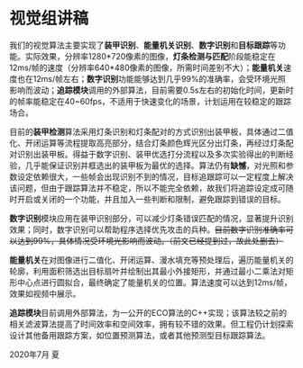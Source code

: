 # 视觉组讲稿

我们的视觉算法主要实现了**装甲识别**、**能量机关识别**、**数字识别**和**目标跟踪**等功能。实际效果，分辨率1280\*720像素的图像，**灯条检测与匹配**阶段能稳定在12ms/帧的速度（分辨率640\*480像素的图像，所需时间差别不大）；**能量机关**速度也在12ms/帧左右；**数字识别**功能能够达到几乎99%的准确率，会受环境光照影响而波动；**追踪模块**调用的外部算法，目前需要0.5s左右的初始化时间，更新时的帧率能稳定在40~60fps，不适用于快速变化的场景，计划运用在较稳定的跟踪场合。


目前的**装甲检测**算法采用灯条识别和灯条配对的方式识别出装甲板，具体通过二值化、开闭运算等流程提取高亮部分，结合灯条颜色辉光区分出灯条，再经过灯条配对识别出装甲板。得益于数字识别、装甲优选打分流程以及多次实验得出的判断经验，几乎能保证识别并框选出的装甲板为最优的选择。算法仍有**缺憾**，对光照和参数设定依赖很大，一些帧会出现识别不到的情况，目标追跟踪可以一定程度上解决该问题，但由于跟踪算法并不稳定，所以不能完全依赖，故我们将追踪设定成可随时开启或关闭的一个功能，并且加入一些判断和限制，避免跟踪到错误的目标。

**数字识别**模块应用在装甲识别部分，可以减少灯条错误匹配的情况，显著提升识别效果；同时，数字识别可以帮助程序选择优先攻击的兵种。~~目前数字识别准确率可以达到99%，具体情况受环境光影响而波动。（前文已经提到过，故此处删去）~~

**能量机关**在对图像进行二值化、开闭运算、漫水填充等预处理后，遍历能量机关的轮廓，利用面积筛选出目标扇叶并绘制出其最小外接矩形，并通过最小二乘法对矩形中心点进行圆拟合，最终确定了能量机关的位置。算法速度可以达到12ms/帧，效果如视频中展示。

**追踪模块**目前调用外部算法，为一公开的ECO算法的C++实现；该算法较之前的相关滤波算法提高了时间效率和空间效率，拥有较不错的效果。但工程仍计划探索设计其他备用跟踪方案，如位置预测算法，或者其他预测型目标跟踪算法。

2020年7月 夏 